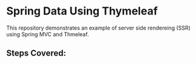 # Spring Data Using Thymeleaf

This repository demonstrates an example of server side rendereing (SSR) using Spring MVC and Thmeleaf.

## Steps Covered:


